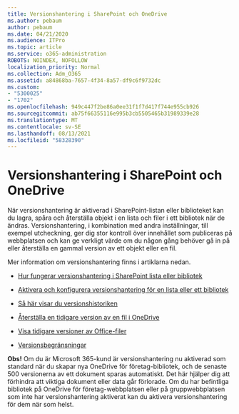 ```yaml
---
title: Versionshantering i SharePoint och OneDrive
ms.author: pebaum
author: pebaum
ms.date: 04/21/2020
ms.audience: ITPro
ms.topic: article
ms.service: o365-administration
ROBOTS: NOINDEX, NOFOLLOW
localization_priority: Normal
ms.collection: Adm_O365
ms.assetid: a84868ba-7657-4f34-8a57-df9c6f9732dc
ms.custom:
- "5300025"
- "1702"
ms.openlocfilehash: 949c447f2be86a0ee31f1f7d417f744e955cb926
ms.sourcegitcommit: ab75f66355116e995b3cb5505465b31989339e28
ms.translationtype: MT
ms.contentlocale: sv-SE
ms.lasthandoff: 08/13/2021
ms.locfileid: "58328390"
---
```

# <a name="versioning-in-sharepoint-and-onedrive"></a>Versionshantering i SharePoint och OneDrive 


När versionshantering är aktiverad i SharePoint-listan eller biblioteket kan du lagra, spåra och återställa objekt i en lista och filer i ett bibliotek när de ändras. Versionshantering, i kombination med andra inställningar, till exempel utcheckning, ger dig stor kontroll över innehållet som publiceras på webbplatsen och kan ge verkligt värde om du någon gång behöver gå in på eller återställa en gammal version av ett objekt eller en fil.

Mer information om versionshantering finns i artiklarna nedan.

- [Hur fungerar versionshantering i SharePoint lista eller bibliotek](https://support.office.com/article/how-does-versioning-work-in-a-sharepoint-list-or-library-0f6cd105-974f-44a4-aadb-43ac5bdfd247)

- [Aktivera och konfigurera versionshantering för en lista eller ett bibliotek](https://support.office.com/article/enable-and-configure-versioning-for-a-list-or-library-1555d642-23ee-446a-990a-bcab618c7a37?ocmsassetID=HA102772148&amp;CTT=3&amp;CorrelationId=52441bb1-a619-4375-89d5-19d28769890f)

- [Så här visar du versionshistoriken](https://support.office.com/article/View-the-version-history-of-an-item-or-file-in-a-list-or-library-53262060-5092-424D-A50B-C798B0EC32B1)

- [Återställa en tidigare version av en fil i OneDrive](https://support.office.com/article/restore-a-previous-version-of-a-file-in-onedrive-159cad6d-d76e-4981-88ef-de6e96c93893)

- [Visa tidigare versioner av Office-filer](https://support.office.com/article/view-previous-versions-of-office-files-5c1e076f-a9c9-41b8-8ace-f77b9642e2c2)

- [Versionsbegränsningar](https://docs.microsoft.com/office365/servicedescriptions/sharepoint-online-service-description/sharepoint-online-limits)

**Obs!** Om du är Microsoft 365-kund är versionshantering nu aktiverad som standard när du skapar nya OneDrive för företag-bibliotek, och de senaste 500 versionerna av ett dokument sparas automatiskt. Det här hjälper dig att förhindra att viktiga dokument eller data går förlorade. Om du har befintliga bibliotek på OneDrive för företag-webbplatsen eller på gruppwebbplatsen som inte har versionshantering aktiverat kan du aktivera versionshantering för dem när som helst.


